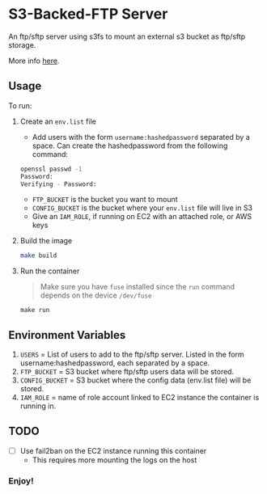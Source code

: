 # S3-Backed-FTP Server

An ftp/sftp server using s3fs to mount an external s3 bucket as ftp/sftp storage.

More info [here](http://cloudacademy.com/blog/s3-ftp-server/).

## Usage

To run:

1. Create an `env.list` file
    - Add users with the form `username:hashedpassword` separated by a space. Can create the hashedpassword from the following command:
    ```bash
    openssl passwd -1
    Password:
    Verifying - Password:
    ```
   - `FTP_BUCKET` is the bucket you want to mount
   - `CONFIG_BUCKET` is the bucket where your `env.list` file will live in S3
   - Give an `IAM_ROLE`, if running on EC2 with an attached role, or AWS keys

2. Build the image
    ```bash
    make build
    ```

3. Run the container
    > Make sure you have `fuse` installed since the `run` command depends on the device `/dev/fuse`

    ```
    make run
    ```

## Environment Variables


1. ` USERS ` = List of users to add to the ftp/sftp server. Listed in the form username:hashedpassword, each separated by a space.
2. ` FTP_BUCKET ` = S3 bucket where ftp/sftp users data will be stored.
3. ` CONFIG_BUCKET ` = S3 bucket where the config data (env.list file) will be stored.
4. ` IAM_ROLE ` = name of role account linked to EC2 instance the container is running in.

## TODO

- [ ] Use fail2ban on the EC2 instance running this container
  - This requires more mounting the logs on the host

### **Enjoy!**
